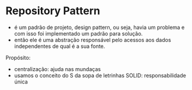 # Repository Pattern
- é um padrão de projeto, design pattern, ou seja, havia um problema e com isso foi implementado um padrão para solução.
- então ele é uma abstração responsável pelo acessos aos dados independentes de qual é a sua fonte. 

Propósito:
- centralização: ajuda nas mundaças 
- usamos o conceito do S da sopa de letrinhas SOLID: responsabilidade única
